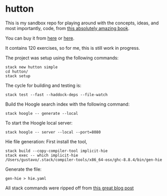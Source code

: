 # hutton

This is my sandbox repo for playing around with the concepts, ideas, and most importantly, code, from [this absolutely amazing book](http://www.cs.nott.ac.uk/~pszgmh/pih.html).

You can buy it from [here](https://www.cambridge.org/ie/academic/subjects/computer-science/programming-languages-and-applied-logic/programming-haskell-2nd-edition) or [here](https://www.amazon.co.uk/Programming-Haskell-Graham-Hutton/dp/1316626229/).

It contains 120 exercises, so for me, this is still work in progress.

The project was setup using the following commands:
```
stack new hutton simple
cd hutton/
stack setup
```

The cycle for building and testing is:
```
stack test --fast --haddock-deps --file-watch
```

Build the Hoogle search index with the following command:
```
stack hoogle -- generate --local
```

To start the Hoogle local server:
```
stack hoogle -- server --local --port=8080
```

Hie file generation:
First install the tool,
```
stack build --copy-compiler-tool implicit-hie
stack exec -- which implicit-hie
/Users/gustavo/.stack/compiler-tools/x86_64-osx/ghc-8.8.4/bin/gen-hie
```

Generate the file:
```
gen-hie > hie.yaml
```

All stack commands were ripped off from [this great blog post](https://lexi-lambda.github.io/blog/2018/02/10/an-opinionated-guide-to-haskell-in-2018/)
